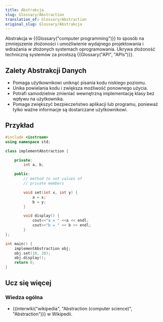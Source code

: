 ```yaml
---
title: Abstrakcja
slug: Glossary/Abstraction
translation_of: Glossary/Abstraction
original_slug: Glossary/Abstrakcja
---
```

Abstrakcja w {{Glossary("computer programming")}} to sposób na zmniejszenie złożoności i umożliwienie wydajnego projektowania i wdrażania w złożonych systemach oprogramowania. Ukrywa złożoność techniczną systemów za prostszą {{Glossary("API", "APIs")}}.

## Zalety Abstrakcji Danych

- Pomaga użytkownikowi uniknąć pisania kodu niskiego poziomu.
- Unika powielania kodu i zwiększa możliwość ponownego użycia.
- Potrafi samodzielnie zmieniać wewnętrzną implementację klasy bez wpływu na użytkownika.
- Pomaga zwiększyć bezpieczeństwo aplikacji lub programu, ponieważ tylko ważne informacje są dostarczane użytkownikowi.

## Przykład

```cpp
#include <iostream>
using namespace std;

class implementAbstraction {

    private:
        int a, b;

    public:
        // method to set values of
        // private members

        void set(int x, int y) {
            a = x;
            b = y;
        }

        void display() {
            cout<<"a = " <<a << endl;
            cout<<"b = " << b << endl;
        }
};

int main() {
    implementAbstraction obj;
    obj.set(10, 20);
    obj.display();
    return 0;
}
```

## Ucz się więcej

### Wiedza ogólna

- {{interwiki("wikipedia", "Abstraction (computer science)", "Abstraction")}} w Wikipedii.
